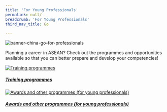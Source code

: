 ```yaml
---
title: 'For Young Professionals'
permalink: null/
breadcrumb: 'For Young Professionals'
third_nav_title: Go

---
```



![banner-china-go-for-professionals](\images\china-professionals\For-young-professionals-new.jpg)

Planning a career in ASEAN? Check out the programmes and opportunities available so that you can better prepare and develop your competencies!

<div>
	<div class="row is-multiline">
		<div class="col is-half-tablet padding--bottom--lg">
			<a href="/china/go/for-professionals/training-programmes/" class="project-link">
				<img src="/images/china-professionals/training-programmes-small.jpg" alt="Training programmes" class="project-image">
			<div class="project-card">
				<div class="project-title margin--bottom--xs">
					<h5><b>Training programmes</b></h5>
				</div>
			</div>
			</a>
		</div>
		<div class="col is-half-tablet padding--bottom--lg">
			<a href="/china/go/for-professionals/awards-professionals/" class="project-link">
				<img src="/images/china-professionals/awards-professionals-small.jpg" alt="Awards and other programmes (for young professionals)" class="project-image">
			<div class="project-card">
				<div class="project-title margin--bottom--xs">
					<h5><b>Awards and other programmes (for young professionals)</b></h5>
				</div>
			</div>
			</a>
		</div>
	</div>
</div>